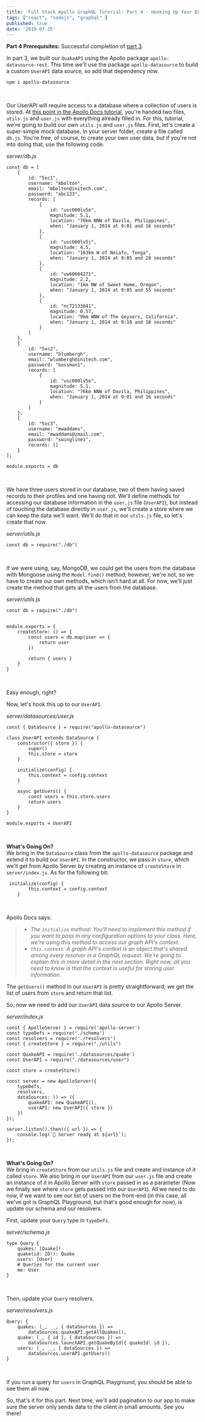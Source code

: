 ```yaml
---
title: 'Full Stack Apollo GraphQL Tutorial: Part 4 - Hooking Up Your Data Sources - Part 2'
tags: ["react", "nodejs", "graphql" ]
published: true
date: '2019-07-25'
---
```


**Part 4 Prerequisites:** Successful completion of [part 3](https://developer-log.netlify.com/full-stack-apollo-graphql-tutorial-pt-3-hooking-up-data-sources-pt-1/).
<br>

In part 3, we built our `QuakeAPI` using the Apollo package `apollo-datasource-rest`. This time we'll use the package `apollo-datasource` to build a custom `UserAPI` data source, so add that dependency now.
<br>

```
npm i apollo-datasource
```
<br>

Our UserAPI will require access to a database where a collection of users is stored. At [this point in the Apollo Docs tutorial](https://www.apollographql.com/docs/tutorial/data-source/#build-a-custom-data-source), you're handed two files, `utils.js` and `user.js` with everything already filled in. For this, tutorial, we're going to build our own `utils.js` and `user.js` files. First, let's create a super-simple mock database. In your server folder, create a file called `db.js`. You're free, of course, to create your own user data, but if you're not into doing that, use the following code.
<br>

*server/db.js*
```
const db = [
    {
        id: "5xc1",
        username: "mbolton",
        email: "mbolton@initech.com",
        password: "abc123",
        records: [
            {
                id: "usc000lv5e",
                magnitude: 5.1,
                location: "76km NNW of Davila, Philippines",
                when: "January 1, 2014 at 9:01 and 16 seconds"
            },
            {
                id: "usc000lv5j",
                magnitude: 4.5,
                location: "163km W of Neiafu, Tonga",
                when: "January 1, 2014 at 9:05 and 28 seconds"
            },
            {
                id: "uw60664271",
                magnitude: 2.2,
                location: "1km NW of Sweet Home, Oregon",
                when: "January 1, 2014 at 9:05 and 55 seconds"
            },
            {
                id: "nc72133841",
                magnitude: 0.57,
                location: "9km WNW of The Geysers, California",
                when: "January 1, 2014 at 9:10 and 10 seconds"
            }
        ]
    },
    {
        id: "5xc2",
        username: "blumbergh",
        email: "wlumbergh@initech.com",
        password: "bossman1",
        records: [
            {
                id: "usc000lv5e",
                magnitude: 5.1,
                location: "76km NNW of Davila, Philippines",
                when: "January 1, 2014 at 9:01 and 16 seconds"
            }
        ]
    },
    {
        id: "5xc3",
        username: "mwaddams",
        email: "mwaddams@zmail.com",
        password: "swingline1",
        records: []
    }
];

module.exports = db
```
<br>

We have three users stored in our database, two of them having saved records to their profiles and one having not. We'll define methods for accessing our database information in the `user.js` file (`UserAPI`), but instead of touching the database directly in `user.js`, we'll create a store where we can keep the data we'll want. We'll do that in our `utils.js` file, so let's create that now.
<br>

*server/utils.js*
```
const db = require("./db")

```
<br>

If we were using, say, MongoDB, we could get the users from the database with Mongoose using the `Model.find()` method; however, we're not, so we have to create our own methods, which isn't hard at all. For now, we'll just create the method that gets all the users from the database.
<br>

*server/utils.js*
```
const db = require("./db")


module.exports = {
    createStore: () => {
        const users = db.map(user => {
            return user
        })

        return { users }
    }
}
```
<br>

Easy enough, right? 
<br>

Now, let's hook this up to our `UserAPI`. 
<br> 

*server/datasources/user.js*
```
const { DataSource } = require("apollo-datasource")

class UserAPI extends DataSource {
    constructor({ store }) {
        super()
        this.store = store
    }

    initialize(config) {
        this.context = config.context
    }

    async getUsers() {
        const users = this.store.users
        return users
    }
}

module.exports = UserAPI
```
<br>

**What's Going On?**
<br>
We bring in the `DataSource` class from the `apollo-datasource` package and extend it to build our `UserAPI`. In the constructor, we pass in `store`, which we'll get from Apollo Server by creating an instance of `createStore` in `server/index.js`. As for the following bit:
<br>

```
 initialize(config) {
        this.context = config.context
    }
```
<br>

Apollo Docs says:
> - *The `initialize` method: You'll need to implement this method if you want to pass in any configuration options to your class. Here, we're using this method to access our graph API's context.*
> - *`this.context`: A graph API's context is an object that's shared among every resolver in a GraphQL request. We're going to explain this in more detail in the next section. Right now, all you need to know is that the context is useful for storing user information.*

The `getUsers()` method in our `UserAPI` is pretty straightforward; we get the list of users from `store` and return that list.
<br>

So, now we need to add our `UserAPI` data source to our Apollo Server.
<br>

*server/index.js*
```
const { ApolloServer } = require('apollo-server')
const typeDefs = require('./schema')
const resolvers = require('./resolvers')
const { createStore } = require("./utils")

const QuakeAPI = require('./datasources/quake')
const UserAPI = require("./datasources/user")

const store = createStore()

const server = new ApolloServer({ 
    typeDefs,
    resolvers,
    dataSources: () => ({
        quakeAPI: new QuakeAPI(),
        userAPI: new UserAPI({ store })
    }) 
});

server.listen().then(({ url }) => {
    console.log(`🚀 Server ready at ${url}`);
});
```
<br>

**What's Going On?**
<br>
We bring in `createStore` from our `utils.js` file and create and instance of it called `store`. We also bring in our `UserAPI` from our `user.js` file and create an instance of it in Apollo Server with `store` passed in as a parameter (Now we finally see where `store` gets passed into our `UserAPI`). All we need to do now, if we want to see our list of users on the front-end (in this case, all we've got is GraphQL Playground, but that's good enough for now), is update our schema and our resolvers. 
<br>

First, update your `Query` type in `typeDefs`.
<br>

*server/schema.js*
```
type Query {
    quakes: [Quake]!
    quake(id: ID!): Quake
    users: [User]
    # Queries for the current user
    me: User
}
```
<br>

Then, update your `Query` resolvers.
<br>

*server/resolvers.js*
```
Query: {
    quakes: (_, __, { dataSources }) =>
        dataSources.quakeAPI.getAllQuakes(),
    quake: (_, { id }, { dataSources }) =>
        dataSources.launchAPI.getQuakeById({ quakeId: id }),
    users: (_, __, { dataSources }) =>
        dataSources.userAPI.getUsers()
}
```
<br>

If you run a query for `users` in GraphQL Playground, you should be able to see them all now. 
<br>

So, that's it for this part. Next time, we'll add pagination to our app to make sure the server only sends data to the client in small amounts. See you there!

